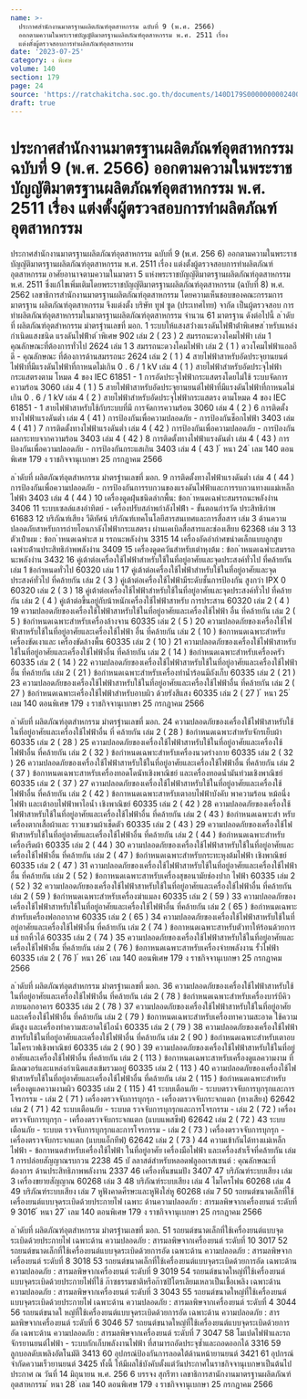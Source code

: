 ```yaml
---
name: >-
  ประกาศสำนักงานมาตรฐานผลิตภัณฑ์อุตสาหกรรม ฉบับที่ 9 (พ.ศ. 2566)
  ออกตามความในพระราชบัญญัติมาตรฐานผลิตภัณฑ์อุตสาหกรรม พ.ศ. 2511 เรื่อง 
  แต่งตั้งผู้ตรวจสอบการทำผลิตภัณฑ์อุตสาหกรรม
date: '2023-07-25'
category: ง พิเศษ
volume: 140
section: 179
page: 24
source: 'https://ratchakitcha.soc.go.th/documents/140D179S0000000002400.pdf'
draft: true
---
```


# ประกาศสำนักงานมาตรฐานผลิตภัณฑ์อุตสาหกรรม ฉบับที่ 9 (พ.ศ. 2566) ออกตามความในพระราชบัญญัติมาตรฐานผลิตภัณฑ์อุตสาหกรรม พ.ศ. 2511 เรื่อง  แต่งตั้งผู้ตรวจสอบการทำผลิตภัณฑ์อุตสาหกรรม

ประกาศสำนักงานมาตรฐานผลิตภัณฑ์อุตสาหกรรม ฉบับที่ 9 (พ.ศ. 256 6) ออกตามความในพระราชบัญญัติมาตรฐานผลิตภัณฑ์อุตสาหกรรม พ.ศ. 2511 เรื่อง แต่งตั้งผู้ตรวจสอบการทำผลิตภัณฑ์อุตสาหกรรม อาศัยอานาจตามความในมาตรา 5 แห่งพระราชบัญญัติมาตรฐานผลิตภัณฑ์อุตสาหกรรม พ.ศ. 2511 ซึ่งแก้ไขเพิ่มเติมโดยพระราชบัญญัติมาตรฐานผลิตภัณฑ์อุตสาหกรรม (ฉบับที่ 8) พ.ศ. 2562 เลขาธิการสำนักงานมาตรฐานผลิตภัณฑ์อุตสาหกรรม โดยความเห็นชอบของคณะกรรมการ มาตรฐาน ผลิตภัณฑ์อุตสาหกรรม จึงแต่งตั้ง บริษัท ทูฟ ซูด (ประเทศไทย) จากัด เป็นผู้ตรวจสอบ การทำผลิตภัณฑ์อุตสาหกรรมในมาตรฐานผลิตภัณฑ์อุตสาหกรรม จำนวน 61 มาตรฐาน ดังต่อไปนี้ ล ําดับที่ ผลิตภัณฑ์อุตสําหกรรม มําตรฐํานเลขที่ มอก. 1 ระบบให้แสงสว่ํางแรงดันไฟฟ้ําต่ําพิเศษส ําหรับแหล่งกําเนิดแสงชนิด แรงดันไฟฟ้ําต่ ําพิเศษ 902 เล่ม 2 ( 23 ) 2 สมรรถนะดวงโคมไฟฟ้า เล่ม 1 คุณลักษณะที่ต้องการทั่วไป 2624 เล่ม 1 3 สมรรถนะดวงโคมไฟฟ้า เล่ม 2 ( 1 ) ดวงโคมไฟฟ้าแอลอีดี - คุณลักษณะ ที่ต้องการด้านสมรรถนะ 2624 เล่ม 2 ( 1 ) 4 สายไฟฟ้าสาหรับอัดประจุยานยนต์ไฟฟ้าที่มีแรงดันไฟฟ้าที่กาหนดไม่เกิน 0 . 6 / 1 kV เล่ม 4 ( 1 ) สายไฟฟ้าสำหรับอัดประจุไฟฟ้ากระแสตรงตาม โหมด 4 ของ IEC 61851 - 1 การอัดประจุไฟฟ้ากระแสตรงโดยไม่ใช้ ระบบจัดการความร้อน 3060 เล่ม 4 ( 1 ) 5 สายไฟฟ้าสาหรับอัดประจุยานยนต์ไฟฟ้าที่มีแรงดันไฟฟ้าที่กาหนดไม่เกิน 0 . 6 / 1 kV เล่ม 4 ( 2 ) สายไฟฟ้าสำหรับอัดประจุไฟฟ้ากระแสตรง ตามโหมด 4 ของ IEC 61851 - 1 สายไฟฟ้าสาหรับใช้กับระบบที่มี การจัดการความร้อน 3060 เล่ม 4 ( 2 ) 6 การติดตั้งทางไฟฟ้าแรงดันต่ำ เล่ม 4 ( 41 ) การป้องกันเพื่อความปลอดภัย - การป้องกันช็อกไฟฟ้า 3403 เล่ม 4 ( 41 ) 7 การติดตั้งทางไฟฟ้าแรงดันต่ำ เล่ม 4 ( 42 ) การป้องกันเพื่อความปลอดภัย - การป้องกันผลกระทบจากความร้อน 3403 เล่ม 4 ( 42 ) 8 การติดตั้งทางไฟฟ้าแรงดันต่ำ เล่ม 4 ( 43 ) การป้องกันเพื่อความปลอดภัย - การป้องกันกระแสเกิน 3403 เล่ม 4 ( 43 ) ้ หนา 24 ่ เลม 140 ตอนพิเศษ 179 ง ราชกิจจานุเบกษา 25 กรกฎาคม 2566

ล ําดับที่ ผลิตภัณฑ์อุตสําหกรรม มําตรฐํานเลขที่ มอก. 9 การติดตั้งทางไฟฟ้าแรงดันต่ำ เล่ม 4 ( 44 ) การป้องกันเพื่อความปลอดภัย - การป้องกันการรบกวนของแรงดันไฟฟ้าและการรบกวนทางแแม่เหล็กไฟฟ้า 3403 เล่ม 4 ( 44 ) 10 เครื่องดูดฝุ่นชนิดลํากพื้น: ข้อก ําหนดเฉพําะสมรรถนะพลังงําน 3406 11 ระบบเซลล์แสงอําทิตย์ - เครื่องปรับสภําพกําลังไฟฟ้ํา - ขั้นตอนกํารวัด ประสิทธิภําพ 61683 12 บริภัณฑ์เสียง วีดิทัศน์ บริภัณฑ์เทคโนโลยีสารสนเทศและการสื่อสาร เล่ม 3 ด้านความปลอดภัยสาหรับการถ่ายโอนกาลังไฟฟ้ากระแสตรง ผ่านเคเบิลสื่อสารและช่องเสียบ 62368 เล่ม 3 13 ตัวเป่ําผม : ข้อก ําหนดเฉพําะส ม รรถนะพลังงําน 3315 14 เครื่องอัดอํากําศขนําดเล็กแบบลูกสูบ เฉพําะด้ํานประสิทธิภําพพลังงําน 3409 15 เครื่องดูดควันสําหรับเตําหุงต้ม : ข้อก ําหนดเฉพําะสมรรถนะพลังงําน 3432 16 คู่เต้าต่อเครื่องใช้ไฟฟ้าสำหรับใช้ในที่อยู่อาศัยและจุดประสงค์ทั่วไป ที่คล้ายกัน เล่ม 1 ข้อกำหนดทั่วไป 60320 เล่ม 1 17 คู่เต้าต่อเครื่องใช้ไฟฟ้าสำหรับใช้ในที่อยู่อาศัยและจุดประสงค์ทั่วไป ที่คล้ายกัน เล่ม 2 ( 3 ) คู่เต้าต่อเครื่องใช้ไฟฟ้ามีระดับชั้นการป้องกัน สูงกว่า IPX 0 60320 เล่ม 2 ( 3 ) 18 คู่เต้าต่อเครื่องใช้ไฟฟ้าสำหรับใช้ในที่อยู่อาศัยและจุดประสงค์ทั่วไป ที่คล้ายกัน เล่ม 2 ( 4 ) คู่เต้าต่อขึ้นอยู่กับน้าหนักเครื่องใช้ไฟฟ้าสาหรับ การประสาน 60320 เล่ม 2 ( 4 ) 19 ความปลอดภัยของเครื่องใช้ไฟฟ้าสาหรับใช้ในที่อยู่อาศัยและเครื่องใช้ไฟฟ้า อื่น ที่คล้ายกัน เล่ม 2 ( 5 ) ข้อกำหนดเฉพาะสำหรับเครื่องล้างจาน 60335 เล่ม 2 ( 5 ) 20 ความปลอดภัยของเครื่องใช้ไฟฟ้าสาหรับใช้ในที่อยู่อาศัยและเครื่องใช้ไฟฟ้า อื่น ที่คล้ายกัน เล่ม 2 ( 10 ) ข้อกาหนดเฉพาะสำหรับเครื่องขัดเงาและ เครื่องขัดล้างพื้น 60335 เล่ม 2 ( 10 ) 21 ความปลอดภัยของเครื่องใช้ไฟฟ้าสาหรับใช้ในที่อยู่อาศัยและเครื่องใช้ไฟฟ้าอื่น ที่คล้ายกัน เล่ม 2 ( 14 ) ข้อกำหนดเฉพาะสำหรับเครื่องครัว 60335 เล่ม 2 ( 14 ) 22 ความปลอดภัยของเครื่องใช้ไฟฟ้าสาหรับใช้ในที่อยู่อาศัยและเครื่องใช้ไฟฟ้าอื่น ที่คล้ายกัน เล่ม 2 ( 21 ) ข้อกำหนดเฉพาะสำหรับเครื่องทำน้ำร้อนมีถังเก็บ 60335 เล่ม 2 ( 21 ) 23 ความปลอดภัยของเครื่องใช้ไฟฟ้าสาหรับใช้ในที่อยู่อาศัยและเครื่องใช้ไฟฟ้าอื่น ที่คล้ายกัน เล่ม 2 ( 27 ) ข้อกำหนดเฉพาะเครื่องใช้ไฟฟ้าสำหรับอาบผิว ด้วยรังสีแสง 60335 เล่ม 2 ( 27 ) ้ หนา 25 ่ เลม 140 ตอนพิเศษ 179 ง ราชกิจจานุเบกษา 25 กรกฎาคม 2566

ล ําดับที่ ผลิตภัณฑ์อุตสําหกรรม มําตรฐํานเลขที่ มอก. 24 ความปลอดภัยของเครื่องใช้ไฟฟ้าสาหรับใช้ในที่อยู่อาศัยและเครื่องใช้ไฟฟ้าอื่น ที่ คล้ายกัน เล่ม 2 ( 28 ) ข้อกำหนดเฉพาะสำหรับจักรเย็บผ้า 60335 เล่ม 2 ( 28 ) 25 ความปลอดภัยของเครื่องใช้ไฟฟ้าสาหรับใช้ในที่อยู่อาศัยและเครื่องใช้ไฟฟ้าอื่น ที่คล้ายกัน เล่ม 2 ( 32 ) ข้อกำหนดเฉพาะสำหรับเครื่องนวดร่างกาย 60335 เล่ม 2 ( 32 ) 26 ความปลอดภัยของเครื่องใช้ไฟฟ้าสาหรับใช้ในที่อยู่อาศัยและเครื่องใช้ไฟฟ้าอื่น ที่คล้ายกัน เล่ม 2 ( 37 ) ข้อกาหนดเฉพาะสาหรับเครื่องทอดโดนัทเชิงพาณิชย์ และเครื่องทอดน้ำมันท่วมเชิงพาณิชย์ 60335 เล่ม 2 ( 37 ) 27 ความปลอดภัยของเครื่องใช้ไฟฟ้าสาหรับใช้ในที่อยู่อาศัยและเครื่องใช้ไฟฟ้าอื่น ที่คล้ายกัน เล่ม 2 ( 42 ) ข้อกาหนดเฉพาะสาหรับเตาอบไฟฟ้าบังคับ พาความร้อน หม้อนึ่งไฟฟ้า และเต้าอบไฟฟ้าพาไอน้ำ เชิงพาณิชย์ 60335 เล่ม 2 ( 42 ) 28 ความปลอดภัยของเครื่องใช้ไฟฟ้าสาหรับใช้ในที่อยู่อาศัยและเครื่องใช้ไฟฟ้าอื่น ที่คล้ายกัน เล่ม 2 ( 43 ) ข้อกำหนดเฉพาะสำ หรับเครื่องตากเสื้อผ้าและ ราวแขวนผ้าเช็ดตัว 60335 เล่ม 2 ( 43 ) 29 ความปลอดภัยของเครื่องใช้ไฟฟ้าสาหรับใช้ในที่อยู่อาศัยและเครื่องใช้ไฟฟ้าอื่น ที่คล้ายกัน เล่ม 2 ( 44 ) ข้อกำหนดเฉพาะสำหรับเครื่องรีดผ้า 60335 เล่ม 2 ( 44 ) 30 ความปลอดภัยของเครื่องใช้ไฟฟ้าสาหรับใช้ในที่อยู่อาศัยและเครื่องใช้ไฟฟ้าอื่น ที่คล้ายกัน เล่ม 2 ( 47 ) ข้อกำหนดเฉพาะสำหรับกระทะหุงต้มไฟฟ้า เชิงพาณิชย์ 60335 เล่ม 2 ( 47 ) 31 ความปลอดภัยของเครื่องใช้ไฟฟ้าสาหรับใช้ในที่อยู่อาศัยและเครื่องใช้ไฟฟ้าอื่น ที่คล้ายกัน เล่ม 2 ( 52 ) ข้อกาหนดเฉพาะสาหรับเครื่องสุขอนามัยช่องปาก ไฟฟ้า 60335 เล่ม 2 ( 52 ) 32 ความปลอดภัยของเครื่องใช้ไฟฟ้าสาหรับใช้ในที่อยู่อาศัยและเครื่องใช้ไฟฟ้าอื่น ที่คล้ายกัน เล่ม 2 ( 59 ) ข้อกำหนดเฉพาะสำหรับเครื่องฆ่าแมลง 60335 เล่ม 2 ( 59 ) 33 ความปลอดภัยของเครื่องใช้ไฟฟ้าสาหรับใช้ในที่อยู่อาศัยและเครื่องใช้ไฟฟ้าอื่น ที่คล้ายกัน เล่ม 2 ( 65 ) ข้อกำหนดเฉพาะสำหรับเครื่องฟอกอากาศ 60335 เล่ม 2 ( 65 ) 34 ความปลอดภัยของเครื่องใช้ไฟฟ้าสาหรับใช้ในที่อยู่อาศัยและเครื่องใช้ไฟฟ้าอื่น ที่คล้ายกัน เล่ม 2 ( 74 ) ข้อกาหนดเฉพาะสาหรับตัวทาให้ร้อนด้วยการแช่ ยกหิ้วได้ 60335 เล่ม 2 ( 74 ) 35 ความปลอดภัยของเครื่องใช้ไฟฟ้าสาหรับใช้ในที่อยู่อาศัยและเครื่องใช้ไฟฟ้าอื่น ที่คล้ายกัน เล่ม 2 ( 76 ) ข้อกาหนดเฉพาะสาหรับเครื่องจ่ายพลังงาน รั้วไฟฟ้า 60335 เล่ม 2 ( 76 ) ้ หนา 26 ่ เลม 140 ตอนพิเศษ 179 ง ราชกิจจานุเบกษา 25 กรกฎาคม 2566

ล ําดับที่ ผลิตภัณฑ์อุตสําหกรรม มําตรฐํานเลขที่ มอก. 36 ความปลอดภัยของเครื่องใช้ไฟฟ้าสาหรับใช้ในที่อยู่อาศัยและเครื่องใช้ไฟฟ้าอื่น ที่คล้ายกัน เล่ม 2 ( 78 ) ข้อกำหนดเฉพาะสำหรับเครื่องบาร์บีคิวภายนอกอาคาร 60335 เล่ม 2 ( 78 ) 37 ความปลอดภัยของเครื่องใช้ไฟฟ้าสาหรับใช้ในที่อยู่อาศัยและเครื่องใช้ไฟฟ้าอื่น ที่คล้ายกัน เล่ม 2 ( 79 ) ข้อกาหนดเฉพาะสำหรับเครื่องทาความสะอาด ใช้ความดันสูง และเครื่องทำความสะอาดใช้ไอน้ำ 60335 เล่ม 2 ( 79 ) 38 ความปลอดภัยของเครื่องใช้ไฟฟ้าสาหรับใช้ในที่อยู่อาศัยและเครื่องใช้ไฟฟ้าอื่น ที่คล้ายกัน เล่ม 2 ( 90 ) ข้อกำหนดเฉพาะสำหรับเตาอบไมโครเวฟเชิงพาณิชย์ 60335 เล่ม 2 ( 90 ) 39 ความปลอดภัยของเครื่องใช้ไฟฟ้าสาหรับใช้ในที่อยู่อาศัยและเครื่องใช้ไฟฟ้าอื่น ที่คล้ายกัน เล่ม 2 ( 113 ) ข้อกาหนดเฉพาะสาหรับเครื่องดูแลความงาม ที่มีเลฌวอร์และแหล่งกำเนิดแสงเข้มรวมอยู่ 60335 เล่ม 2 ( 113 ) 40 ความปลอดภัยของเครื่องใช้ไฟฟ้าสาหรับใช้ในที่อยู่อาศัยและเครื่องใช้ไฟฟ้าอื่น ที่คล้ายกัน เล่ม 2 ( 115 ) ข้อกำหนดเฉพาะสำหรับเครื่องดูแลความงามผิว 60335 เล่ม 2 ( 115 ) 41 ระบบเตือนภัย - ระบบตรวจจับการบุกรุกและการโจรกรรม - เล่ม 2 ( 71 ) เครื่องตรวจจับการบุกรุก - เครื่องตรวจจับกระจกแตก (ทางเสียง) 62642 เล่ม 2 ( 71 ) 42 ระบบเตือนภัย - ระบบต รวจจับการบุกรุกและการโจรกรรม - เล่ม 2 ( 72 ) เครื่องตรวจจับการบุกรุก - เครื่องตรวจจับกระจกแตก (แบบแพสซีฟ) 62642 เล่ม 2 ( 72 ) 43 ระบบเตือนภัย - ระบบต รวจจับการบุกรุกและการโจรกรรม - เล่ม 2 ( 73 ) เครื่องตรวจจับการบุกรุก - เครื่องตรวจจับกระจกแตก (แบบแอ็กทีฟ) 62642 เล่ม 2 ( 73 ) 44 ความเข้ากันได้ทางแม่เหล็กไฟฟ้า - ข้อกาหนดสำหรับเครื่องใช้ไฟฟ้า ในที่อยู่อาศัย เครื่องมือไฟฟ้า และเครื่องสำเร็จที่คล้ายกัน เล่ม 1 การปล่อยสัญญาณรบกวน 2238 45 บั ลลาสต์สำหรับหลอดฟลูออเรสเซนต์ : คุณลักษณะที่ต้องการ ด้านประสิทธิภาพพลังงาน 2337 46 เครื่องหั่นขนมปัง 3407 47 บริภัณฑ์ระบบเสียง เล่ม 3 เครื่องขยายสัญญาณ 60268 เล่ม 3 48 บริภัณฑ์ระบบเสียง เล่ม 4 ไมโครโฟน 60268 เล่ม 4 49 บริภัณฑ์ระบบเสียง เล่ม 7 หูฟังคาดศีรษะและหูฟังใส่หู 60268 เล่ม 7 50 รถยนต์ขนาดเล็กที่ใช้เครื่องยนต์แบบจุดระเบิดด้วยประกายไฟ เฉพาะ ด้านความปลอดภัย : สารมลพิษจากเครื่องยนต์ ระดับที่ 9 3016 ้ หนา 27 ่ เลม 140 ตอนพิเศษ 179 ง ราชกิจจานุเบกษา 25 กรกฎาคม 2566

ล ําดับที่ ผลิตภัณฑ์อุตสําหกรรม มําตรฐํานเลขที่ มอก. 51 รถยนต์ขนาดเล็กที่ใช้เครื่องยนต์แบบจุดระเบิดด้วยประกายไฟ เฉพาะด้าน ความปลอดภัย : สารมลพิษจากเครื่องยนต์ ระดับที่ 10 3017 52 รถยนต์ขนาดเล็กที่ใช้เครื่องยนต์แบบจุดระเบิดด้วยการอัด เฉพาะด้าน ความปลอดภัย : สารมลพิษจากเครื่องยนต์ ระดับที่ 8 3018 53 รถยนต์ขนาดเล็กที่ใช้เครื่องยนต์แบบจุดระเบิดด้วยการอัด เฉพาะด้าน ความปลอดภัย : สารมลพิษจากเครื่องยนต์ ระดับที่ 9 3019 54 รถยนต์ขนาดใหญ่ที่ใช้เครื่องยนต์แบบจุดระเบิดด้วยประกายไฟที่ใช้ ก๊าซธรรมชาติหรือก๊าซปิโตรเลียมเหลวเป็นเชื้อเพลิง เฉพาะด้าน ความปลอดภัย : สารมลพิษจากเครื่องยนต์ ระดับที่ 3 3043 55 รถยนต์ขนาดใหญ่ที่ใช้เครื่องยนต์แบบจุดระเบิดด้วยประกายไฟ เฉพาะด้าน ความปลอดภัย : สารมลพิษจากเครื่องยนต์ ระดับที่ 4 3044 56 รถยนต์ขนาดใ หญ่ที่ใช้เครื่องยนต์แบบจุดระเบิดด้วยการอัด เฉพาะด้าน ความปลอดภัย : สารมลพิษจากเครื่องยนต์ ระดับที่ 6 3046 57 รถยนต์ขนาดใหญ่ที่ใช้เครื่องยนต์แบบจุดระเบิดด้วยการอัด เฉพาะด้าน ความปลอดภัย : สารมลพิษจากเครื่องยนต์ ระดับที่ 7 3047 58 โมเปดไฟฟ้าและรถจักรยานยนต์ไฟฟ้า - ระบบกักเก็บพลังงานไฟฟ้า ที่สามารถอัดประจุซ้ำและถอดออกได้ 3316 59 ลูกบอลดับเพลิงอัตโนมัติ 3413 60 อุปกรณ์ป้องกันการลอดใต้ด้านหน้ายานยนต์ 3421 61 อุปกรณ์จำกัดความเร็วยานยนต์ 3425 ทั้งนี้ ให้มีผลใช้บังคับตั้งแต่วันประกาศในราชกิจจานุเบกษาเป็นต้นไป ประกาศ ณ วันที่ 14 มิถุนายน พ.ศ. 256 6 บรรจง สุกรีฑา เลขาธิการสานักงานมาตรฐานผลิตภัณฑ์อุตสาหกรรม ้ หนา 28 ่ เลม 140 ตอนพิเศษ 179 ง ราชกิจจานุเบกษา 25 กรกฎาคม 2566

